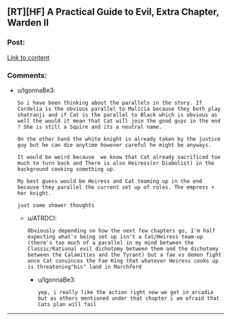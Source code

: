 ## [RT][HF] A Practical Guide to Evil, Extra Chapter, Warden II

### Post:

[Link to content](https://practicalguidetoevil.wordpress.com/2017/05/31/warden-ii/)

### Comments:

- u/IgonnaBe3:
  ```
  So i have been thinking about the parallels in the story. If Cordelia is the obvious parallel to Malicia because they both play shatranji and if Cat is the parallel to Black which is obvious as well the would it mean that Cat will join the good guys in the end ? She is still a Squire and its a neutral name. 

  On the other hand the white knight is already taken by the justice guy but he can die anytime however careful he might be anyways.

  It would be weird because  we know that Cat already sacrificed too much to turn back and There is also Heiress(or Diabolist) in the background cooking something up.

  My best guess would be Heiress and Cat teaming up in the end because they parallel the current set up of roles. The empress + her knight.

  just some shower thoughts
  ```

  - u/ATRDCI:
    ```
    Obviously depending on how the next few chapters go, I'm half expecting what's being set up isn't a Cat/Heiress team-up (there's too much of a parallel in my mind between the Classic/Rational evil dichotomy between them and the dichotomy between the Calamities and the Tyrant) but a fae vs demon fight once Cat convinces the Fae King that whatever Heiress cooks up is threatening"his" land in Marchford
    ```

    - u/IgonnaBe3:
      ```
      yep, i really like the action right now we get in arcadia but as others mentioned under that chapter i am afraid that Cats plan will fail
      ```

---

